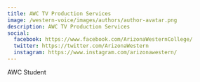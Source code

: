 ```yaml
---
title: AWC TV Production Services
image: /western-voice/images/authors/author-avatar.png
description: AWC TV Production Services
social:
  facebook: https://www.facebook.com/ArizonaWesternCollege/
  twitter: https://twitter.com/ArizonaWestern
  instagram: https://www.instagram.com/arizonawestern/
---
```


AWC Student